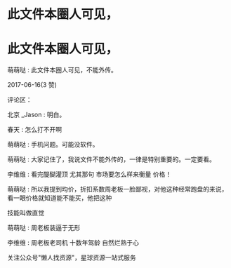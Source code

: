 # 此文件本圈人可见，

# 此文件本圈人可见，

萌萌哒 : 此文件本圈人可见，不能外传。

2017-06-16(3 赞)

评论区：

北京 _Jason : 明白。

春天 : 怎么打不开啊

萌萌哒 : 手机问题。可能没软件。

萌萌哒 : 大家记住了，我说文件不能外传的，一律是特别重要的。一定要看。

李维维 : 看完醍醐灌顶 尤其那句 市场要怎么样来衡量 价格！

萌萌哒 : 所以我提到均价，折扣系数周老板一脸鄙视，对他这种经常跑盘的来说，看一眼价格就知道能不能买，他把这种

技能叫做直觉

萌萌哒 : 周老板装逼于无形

李维维 : 周老板老司机 十数年驾龄 自然烂熟于心

关注公众号"懒人找资源"，星球资源一站式服务